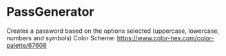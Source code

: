 # PassGenerator
Creates a password based on the options selected (uppercase, lowercase, numbers and symbols)
Color Scheme: https://www.color-hex.com/color-palette/67608